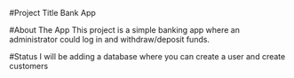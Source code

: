 #Project Title 
Bank App

#About The App
This project is a simple banking app where an administrator could log in and withdraw/deposit funds.

#Status
I will be adding a database where you can create a user and create customers

